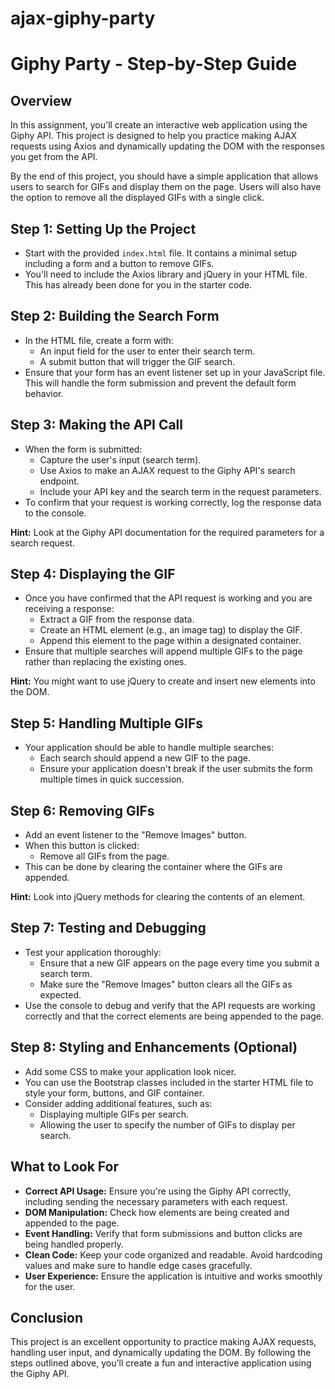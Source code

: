 # ajax-giphy-party

# Giphy Party - Step-by-Step Guide

## **Overview**

In this assignment, you'll create an interactive web application using the Giphy API. This project is designed to help you practice making AJAX requests using Axios and dynamically updating the DOM with the responses you get from the API.

By the end of this project, you should have a simple application that allows users to search for GIFs and display them on the page. Users will also have the option to remove all the displayed GIFs with a single click.

## **Step 1: Setting Up the Project**

- Start with the provided `index.html` file. It contains a minimal setup including a form and a button to remove GIFs.
- You'll need to include the Axios library and jQuery in your HTML file. This has already been done for you in the starter code.

## **Step 2: Building the Search Form**

- In the HTML file, create a form with:
  - An input field for the user to enter their search term.
  - A submit button that will trigger the GIF search.
- Ensure that your form has an event listener set up in your JavaScript file. This will handle the form submission and prevent the default form behavior.

## **Step 3: Making the API Call**

- When the form is submitted:
  - Capture the user's input (search term).
  - Use Axios to make an AJAX request to the Giphy API's search endpoint.
  - Include your API key and the search term in the request parameters.
- To confirm that your request is working correctly, log the response data to the console.

**Hint:** Look at the Giphy API documentation for the required parameters for a search request.

## **Step 4: Displaying the GIF**

- Once you have confirmed that the API request is working and you are receiving a response:
  - Extract a GIF from the response data.
  - Create an HTML element (e.g., an image tag) to display the GIF.
  - Append this element to the page within a designated container.
- Ensure that multiple searches will append multiple GIFs to the page rather than replacing the existing ones.

**Hint:** You might want to use jQuery to create and insert new elements into the DOM.

## **Step 5: Handling Multiple GIFs**

- Your application should be able to handle multiple searches:
  - Each search should append a new GIF to the page.
  - Ensure your application doesn't break if the user submits the form multiple times in quick succession.

## **Step 6: Removing GIFs**

- Add an event listener to the "Remove Images" button.
- When this button is clicked:
  - Remove all GIFs from the page.
- This can be done by clearing the container where the GIFs are appended.

**Hint:** Look into jQuery methods for clearing the contents of an element.

## **Step 7: Testing and Debugging**

- Test your application thoroughly:
  - Ensure that a new GIF appears on the page every time you submit a search term.
  - Make sure the "Remove Images" button clears all the GIFs as expected.
- Use the console to debug and verify that the API requests are working correctly and that the correct elements are being appended to the page.

## **Step 8: Styling and Enhancements (Optional)**

- Add some CSS to make your application look nicer.
- You can use the Bootstrap classes included in the starter HTML file to style your form, buttons, and GIF container.
- Consider adding additional features, such as:
  - Displaying multiple GIFs per search.
  - Allowing the user to specify the number of GIFs to display per search.

## **What to Look For**

- **Correct API Usage:** Ensure you're using the Giphy API correctly, including sending the necessary parameters with each request.
- **DOM Manipulation:** Check how elements are being created and appended to the page.
- **Event Handling:** Verify that form submissions and button clicks are being handled properly.
- **Clean Code:** Keep your code organized and readable. Avoid hardcoding values and make sure to handle edge cases gracefully.
- **User Experience:** Ensure the application is intuitive and works smoothly for the user.

## **Conclusion**

This project is an excellent opportunity to practice making AJAX requests, handling user input, and dynamically updating the DOM. By following the steps outlined above, you'll create a fun and interactive application using the Giphy API.